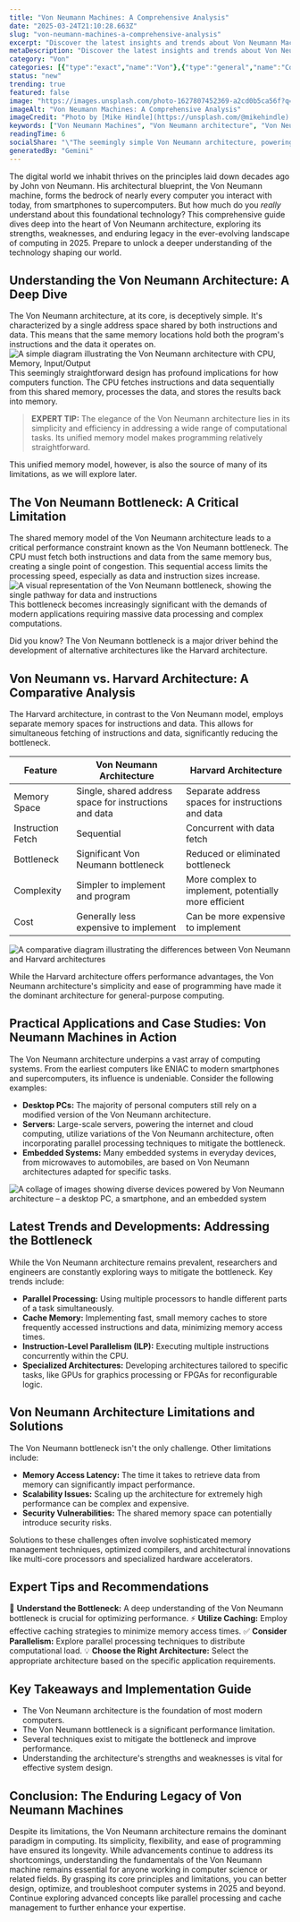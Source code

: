 ```yaml
---
title: "Von Neumann Machines: A Comprehensive Analysis"
date: "2025-03-24T21:10:28.663Z"
slug: "von-neumann-machines-a-comprehensive-analysis"
excerpt: "Discover the latest insights and trends about Von Neumann Machines. This comprehensive guide covers everything you need to know about Von Neumann Machines in 2025."
metaDescription: "Discover the latest insights and trends about Von Neumann Machines. This comprehensive guide covers everything you need to know about Von Neumann Machines ..."
category: "Von"
categories: [{"type":"exact","name":"Von"},{"type":"general","name":"Computer Science"},{"type":"medium","name":"Computer Architecture"},{"type":"specific","name":"Instruction Set Architecture"},{"type":"niche","name":"RISC vs CISC"}]
status: "new"
trending: true
featured: false
image: "https://images.unsplash.com/photo-1627807452369-a2cd0b5ca56f?q=85&w=1200&fit=max&fm=webp&auto=compress"
imageAlt: "Von Neumann Machines: A Comprehensive Analysis"
imageCredit: "Photo by [Mike Hindle](https://unsplash.com/@mikehindle) on Unsplash"
keywords: ["Von Neumann Machines", "Von Neumann architecture", "Von Neumann machine explained", "what is a Von Neumann machine", "Von Neumann bottleneck", "Von Neumann vs Harvard architecture", "buy Von Neumann computer", "Von Neumann architecture limitations", "Von Neumann machine tutorial", "best Von Neumann computer systems"]
readingTime: 6
socialShare: "\"The seemingly simple Von Neumann architecture, powering nearly every computer, actually hides a critical performance limitation – the Von Neumann bottleneck. Understanding this is key to unlocking future computing advancements.\""
generatedBy: "Gemini"
---
```




The digital world we inhabit thrives on the principles laid down decades ago by John von Neumann.  His architectural blueprint, the Von Neumann machine, forms the bedrock of nearly every computer you interact with today, from smartphones to supercomputers. But how much do you *really* understand about this foundational technology? This comprehensive guide dives deep into the heart of Von Neumann architecture, exploring its strengths, weaknesses, and enduring legacy in the ever-evolving landscape of computing in 2025.  Prepare to unlock a deeper understanding of the technology shaping our world.

## Understanding the Von Neumann Architecture: A Deep Dive

The Von Neumann architecture, at its core, is deceptively simple.  It's characterized by a single address space shared by both instructions and data. This means that the same memory locations hold both the program's instructions and the data it operates on.  ![A simple diagram illustrating the Von Neumann architecture with CPU, Memory, Input/Output](https://images.unsplash.com/photo-1514415679929-1fd5193f14f7?q=85&w=1200&fit=max&fm=webp&auto=compress) This seemingly straightforward design has profound implications for how computers function. The CPU fetches instructions and data sequentially from this shared memory, processes the data, and stores the results back into memory.

> **EXPERT TIP:** The elegance of the Von Neumann architecture lies in its simplicity and efficiency in addressing a wide range of computational tasks.  Its unified memory model makes programming relatively straightforward.

This unified memory model, however, is also the source of many of its limitations, as we will explore later.

## The Von Neumann Bottleneck: A Critical Limitation

The shared memory model of the Von Neumann architecture leads to a critical performance constraint known as the Von Neumann bottleneck.  The CPU must fetch both instructions and data from the same memory bus, creating a single point of congestion. This sequential access limits the processing speed, especially as data and instruction sizes increase. ![A visual representation of the Von Neumann bottleneck, showing the single pathway for data and instructions](https://images.unsplash.com/photo-1548412576-d92cb3275e23?q=85&w=1200&fit=max&fm=webp&auto=compress)  This bottleneck becomes increasingly significant with the demands of modern applications requiring massive data processing and complex computations.

Did you know?  The Von Neumann bottleneck is a major driver behind the development of alternative architectures like the Harvard architecture.

## Von Neumann vs. Harvard Architecture: A Comparative Analysis

The Harvard architecture, in contrast to the Von Neumann model, employs separate memory spaces for instructions and data. This allows for simultaneous fetching of instructions and data, significantly reducing the bottleneck.

| Feature          | Von Neumann Architecture                               | Harvard Architecture                                   |
|-----------------|-------------------------------------------------------|--------------------------------------------------------|
| Memory Space     | Single, shared address space for instructions and data | Separate address spaces for instructions and data       |
| Instruction Fetch | Sequential                                          | Concurrent with data fetch                             |
| Bottleneck       | Significant Von Neumann bottleneck                     | Reduced or eliminated bottleneck                       |
| Complexity       | Simpler to implement and program                     | More complex to implement, potentially more efficient |
| Cost            | Generally less expensive to implement                 | Can be more expensive to implement                    |

![A comparative diagram illustrating the differences between Von Neumann and Harvard architectures](https://images.unsplash.com/photo-1627807452369-a2cd0b5ca56f?q=85&w=1200&fit=max&fm=webp&auto=compress)

While the Harvard architecture offers performance advantages, the Von Neumann architecture's simplicity and ease of programming have made it the dominant architecture for general-purpose computing.

## Practical Applications and Case Studies:  Von Neumann Machines in Action

The Von Neumann architecture underpins a vast array of computing systems. From the earliest computers like ENIAC to modern smartphones and supercomputers, its influence is undeniable.  Consider the following examples:

* **Desktop PCs:** The majority of personal computers still rely on a modified version of the Von Neumann architecture.
* **Servers:**  Large-scale servers, powering the internet and cloud computing, utilize variations of the Von Neumann architecture, often incorporating parallel processing techniques to mitigate the bottleneck.
* **Embedded Systems:**  Many embedded systems in everyday devices, from microwaves to automobiles, are based on Von Neumann architectures adapted for specific tasks.

![A collage of images showing diverse devices powered by Von Neumann architecture – a desktop PC, a smartphone, and an embedded system](https://images.unsplash.com/photo-1627807452367-1c632798a716?q=85&w=1200&fit=max&fm=webp&auto=compress)

##  Latest Trends and Developments:  Addressing the Bottleneck

While the Von Neumann architecture remains prevalent, researchers and engineers are constantly exploring ways to mitigate the bottleneck.  Key trends include:

* **Parallel Processing:** Using multiple processors to handle different parts of a task simultaneously.
* **Cache Memory:**  Implementing fast, small memory caches to store frequently accessed instructions and data, minimizing memory access times.
* **Instruction-Level Parallelism (ILP):**  Executing multiple instructions concurrently within the CPU.
* **Specialized Architectures:**  Developing architectures tailored to specific tasks, like GPUs for graphics processing or FPGAs for reconfigurable logic.

## Von Neumann Architecture Limitations and Solutions

The Von Neumann bottleneck isn't the only challenge. Other limitations include:

* **Memory Access Latency:** The time it takes to retrieve data from memory can significantly impact performance.
* **Scalability Issues:** Scaling up the architecture for extremely high performance can be complex and expensive.
* **Security Vulnerabilities:**  The shared memory space can potentially introduce security risks.

Solutions to these challenges often involve sophisticated memory management techniques, optimized compilers, and architectural innovations like multi-core processors and specialized hardware accelerators.

## Expert Tips and Recommendations

🔑 **Understand the Bottleneck:**  A deep understanding of the Von Neumann bottleneck is crucial for optimizing performance.
⚡ **Utilize Caching:** Employ effective caching strategies to minimize memory access times.
✅ **Consider Parallelism:** Explore parallel processing techniques to distribute computational load.
💡 **Choose the Right Architecture:**  Select the appropriate architecture based on the specific application requirements.

## Key Takeaways and Implementation Guide

* The Von Neumann architecture is the foundation of most modern computers.
* The Von Neumann bottleneck is a significant performance limitation.
* Several techniques exist to mitigate the bottleneck and improve performance.
* Understanding the architecture's strengths and weaknesses is vital for effective system design.

## Conclusion: The Enduring Legacy of Von Neumann Machines

Despite its limitations, the Von Neumann architecture remains the dominant paradigm in computing. Its simplicity, flexibility, and ease of programming have ensured its longevity.  While advancements continue to address its shortcomings, understanding the fundamentals of the Von Neumann machine remains essential for anyone working in computer science or related fields.  By grasping its core principles and limitations, you can better design, optimize, and troubleshoot computer systems in 2025 and beyond.  Continue exploring advanced concepts like parallel processing and cache management to further enhance your expertise.

